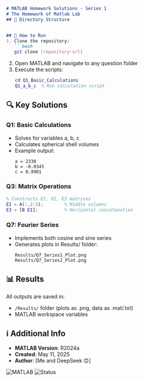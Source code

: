 
```markdown
# MATLAB Homework Solutions - Series 1
# The Homework of Matlab Lab
## 📂 Directory Structure


## 🚀 How to Run
1. Clone the repository:
   ```bash
   git clone [repository-url]
   ```
2. Open MATLAB and navigate to any question folder
3. Execute the scripts:
   ```matlab
   cd Q1_Basic_Calculations
   Q1_a_b_c  % Run calculation script
   ```

## 🔍 Key Solutions
### Q1: Basic Calculations
- Solves for variables a, b, c
- Calculates spherical shell volumes
- Example output:
  ```
  a = 2330
  b = -0.0345
  c = 0.9901
  ```

### Q3: Matrix Operations
```matlab
% Constructs EI, E2, E3 matrices
EI = A(:,2:3);        % Middle columns
E3 = [B EI];          % Horizontal concatenation
```

### Q7: Fourier Series
- Implements both cosine and sine series
- Generates plots in Results/ folder:
  ```
  Results/Q7_Series1_Plot.png
  Results/Q7_Series2_Plot.png
  ```

## 📊 Results
All outputs are saved in:
- `/Results/` folder (plots as .png, data as .mat/.txt)
- MATLAB workspace variables

## ℹ️ Additional Info
- **MATLAB Version**: R2024a
- **Created**: May 11, 2025
- **Author**: [Me and DeepSeek 😊]

![MATLAB](https://img.shields.io/badge/MATLAB-R2024a-blue) ![Status](https://img.shields.io/badge/Status-Completed-brightgreen)
```
